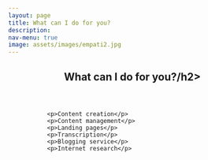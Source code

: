 ```yaml
---
layout: page
title: What can I do for you?
description: 
nav-menu: true
image: assets/images/empati2.jpg
---
```


<!-- Main -->
<div id="main">

<!-- One -->
<section id="one">
	<div class="inner">
	     <header>
	     <h2>What can I do for you?/h2>
	     </header>
	      
               <p>Content creation</p>
               <p>Content management</p> 
               <p>Landing pages</p> 
               <p>Transcription</p>
               <p>Blogging service</p>
               <p>Internet research</p>

</div>
</section>



